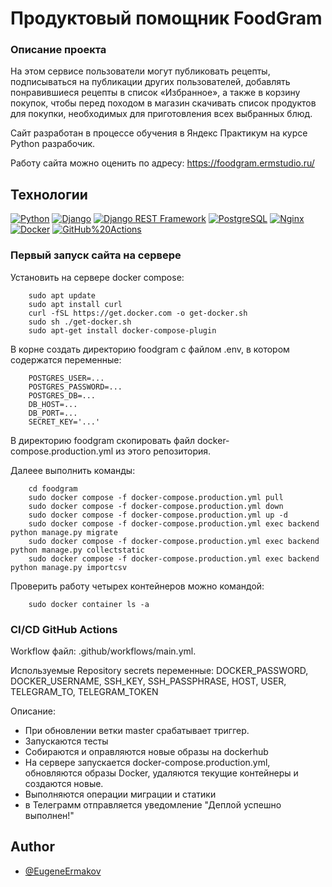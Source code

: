# Продуктовый помощник FoodGram

### Описание проекта

На этом сервисе пользователи могут публиковать рецепты, подписываться на публикации других пользователей, 
добавлять понравившиеся рецепты в список «Избранное», а также в корзину покупок, чтобы перед походом в 
магазин скачивать список продуктов для покупки, необходимых для приготовления всех выбранных блюд.

Сайт разработан в процессе обучения в Яндекс Практикум на курсе Python разрабочик.

Работу сайта можно оценить по адресу: https://foodgram.ermstudio.ru/


## Технологии
[![Python](https://img.shields.io/badge/-Python-464646?style=plastic&logo=Python&logoColor=56C0C0&color=508050)](https://www.python.org/)
[![Django](https://img.shields.io/badge/-Django-464646?style=plastic&logo=Django&logoColor=56C0C0&color=508050)](https://www.djangoproject.com/)
[![Django REST Framework](https://img.shields.io/badge/-Django%20REST%20Framework-464646?style=plastic&logo=Django%20REST%20Framework&logoColor=16C0C0&color=508050)](https://www.django-rest-framework.org/)
[![PostgreSQL](https://img.shields.io/badge/-PostgreSQL-464646?style=plastic&logo=PostgreSQL&logoColor=56C0C0&color=508050)](https://www.postgresql.org/)
[![Nginx](https://img.shields.io/badge/-NGINX-464646?style=plastic&logo=NGINX&logoColor=56C0C0&color=508050)](https://nginx.org/ru/)
[![Docker](https://img.shields.io/badge/-Docker-464646?style=plastic&logo=Docker&logoColor=56C0C0&color=508050)](https://www.docker.com/)
[![GitHub%20Actions](https://img.shields.io/badge/-GitHub%20Actions-464646?style=plastic&logo=GitHub%20actions&logoColor=56C0C0&color=508050)](https://github.com/features/actions)


### Первый запуск сайта на сервере
Установить на сервере  docker compose:

```
    sudo apt update
    sudo apt install curl
    curl -fSL https://get.docker.com -o get-docker.sh
    sudo sh ./get-docker.sh
    sudo apt-get install docker-compose-plugin 
```

В корне создать директорию foodgram с файлом .env, в котором содержатся переменные:

```
    POSTGRES_USER=...
    POSTGRES_PASSWORD=...
    POSTGRES_DB=... 
    DB_HOST=...
    DB_PORT=...
    SECRET_KEY='...'
```

В директорию foodgram скопировать файл docker-compose.production.yml из этого репозитория.

Далеее выполнить команды:

```
    cd foodgram
    sudo docker compose -f docker-compose.production.yml pull
    sudo docker compose -f docker-compose.production.yml down
    sudo docker compose -f docker-compose.production.yml up -d
    sudo docker compose -f docker-compose.production.yml exec backend python manage.py migrate
    sudo docker compose -f docker-compose.production.yml exec backend python manage.py collectstatic
    sudo docker compose -f docker-compose.production.yml exec backend python manage.py importcsv
```

Проверить работу четырех контейнеров можно командой:

```
    sudo docker container ls -a
```

### CI/CD GitHub Actions
Workflow файл: .github/workflows/main.yml.

Используемые Repository secrets переменные: DOCKER_PASSWORD, DOCKER_USERNAME, SSH_KEY, SSH_PASSPHRASE, HOST, USER, TELEGRAM_TO, TELEGRAM_TOKEN

Описание: 
- При обновлении ветки master срабатывает триггер.
- Запускаются тесты
- Собираются и оправляются новые образы на dockerhub
- На сервере запускается docker-compose.production.yml, обновляются образы Docker, удаляются текущие контейнеры и создаются новые.
- Выполняются операции миграции и статики
- в Телеграмм отправляется уведомление "Деплой успешно выполнен!"


## Author

- [@EugeneErmakov](https://github.com/EugeneErmakov)
